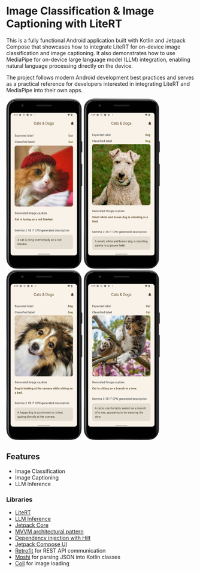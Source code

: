 # Image Classification & Image Captioning with LiteRT


This is a fully functional Android application built with Kotlin and Jetpack Compose that showcases how to integrate LiteRT for on-device image classification and image captioning. It also demonstrates how to use MediaPipe for on-device large language model (LLM) integration, enabling natural language processing directly on the device.

The project follows modern Android development best practices and serves as a practical reference for developers interested in integrating LiteRT and MediaPipe into their own apps.

<p>
    <img src="Screenshot_20250528_141803.png" width="203" height="454">
    <img src="Screenshot_20250528_135943.png" width="203" height="454">
    <img src="Screenshot_20250528_140520.png" width="203" height="454">
    <img src="Screenshot_20250528_141940.png" width="203" height="454">
</p>
<div align="center">
    
</div>

## Features
* Image Classification
* Image Captioning
* LLM Inference

### Libraries

* [LiteRT][litert]
* [LLM Inference][genai]
* [Jetpack Core][core]
* [MVVM architectural pattern][mvvm]
* [Dependency injection with Hilt][hilt]
* [Jetpack Compose UI][compose]
* [Retrofit][retrofit] for REST API communication
* [Moshi][moshi] for parsing JSON into Kotlin classes
* [Coil][coil] for image loading

[litert]: https://github.com/google-ai-edge/LiteRT

[genai]: https://ai.google.dev/edge/mediapipe/solutions/genai/llm_inference/android

[core]: https://developer.android.com/jetpack/androidx/releases/core

[mvvm]: https://developer.android.com/topic/libraries/architecture/viewmodel

[hilt]: https://developer.android.com/training/dependency-injection/hilt-android

[compose]: https://developer.android.com/jetpack/compose

[retrofit]: http://square.github.io/retrofit

[moshi]: https://github.com/square/moshi

[coil]: https://coil-kt.github.io/coil/compose
